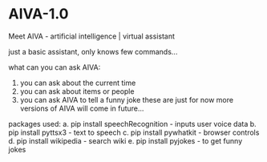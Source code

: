 # AIVA-1.0
Meet AIVA - artificial intelligence | virtual assistant

just a basic assistant, only knows few commands...

what can you can ask AIVA:
1. you can ask about the current time
2. you can ask about items or people
3. you can ask AIVA to tell a funny joke
these are just for now more versions of AIVA will come in future...



packages used: 
a. pip install speechRecognition - inputs user voice data
b. pip install pyttsx3 - text to speech
c. pip install pywhatkit - browser controls
d. pip install wikipedia - search wiki
e. pip install pyjokes - to get funny jokes


